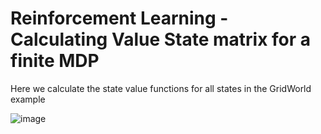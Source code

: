 # Reinforcement Learning - Calculating Value State matrix for a finite MDP

Here we calculate the state value functions for all states in the GridWorld example

![image](https://github.com/areegtarek/RL-GridWorld-Example/assets/46351336/8f80e69e-f6f2-4ee0-88be-d50f5ae26087)

